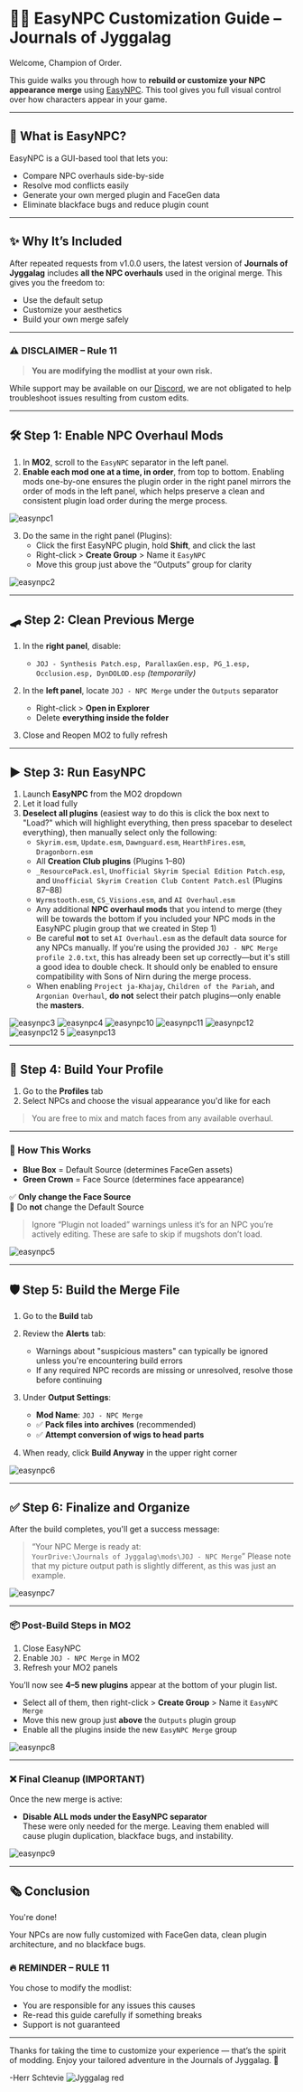 # 🧑‍🎨 EasyNPC Customization Guide – Journals of Jyggalag

Welcome, Champion of Order.

This guide walks you through how to **rebuild or customize your NPC appearance merge** using [EasyNPC](https://www.nexusmods.com/skyrimspecialedition/mods/56095). This tool gives you full visual control over how characters appear in your game.

---

## 🧠 What is EasyNPC?

EasyNPC is a GUI-based tool that lets you:

- Compare NPC overhauls side-by-side  
- Resolve mod conflicts easily  
- Generate your own merged plugin and FaceGen data  
- Eliminate blackface bugs and reduce plugin count  

---

## ✨ Why It’s Included

After repeated requests from v1.0.0 users, the latest version of **Journals of Jyggalag** includes **all the NPC overhauls** used in the original merge. This gives you the freedom to:

- Use the default setup  
- Customize your aesthetics  
- Build your own merge safely  

---

### ⚠️ DISCLAIMER – Rule 11

> **You are modifying the modlist at your own risk.**

While support may be available on our [Discord](https://discord.gg/8ZCa7w8BZQ), we are not obligated to help troubleshoot issues resulting from custom edits.

---

## 🛠️ Step 1: Enable NPC Overhaul Mods

1. In **MO2**, scroll to the `EasyNPC` separator in the left panel.  
2. **Enable each mod one at a time, in order**, from top to bottom. Enabling mods one-by-one ensures the plugin order in the right panel mirrors the order of mods in the left panel, which helps preserve a clean and consistent plugin load order during the merge process.

![easynpc1](https://github.com/user-attachments/assets/405ba829-8a56-4411-8446-34b9465408d3)

3. Do the same in the right panel (Plugins):  
   - Click the first EasyNPC plugin, hold **Shift**, and click the last  
   - Right-click > **Create Group** > Name it `EasyNPC`  
   - Move this group just above the “Outputs” group for clarity  

![easynpc2](https://github.com/user-attachments/assets/2bfb065f-46e7-49d1-a9a3-f56358e0b17c)

---

## 🛹 Step 2: Clean Previous Merge

1. In the **right panel**, disable:  
   - `JOJ - Synthesis Patch.esp, ParallaxGen.esp, PG_1.esp, Occlusion.esp, DynDOLOD.esp` *(temporarily)*

2. In the **left panel**, locate `JOJ - NPC Merge` under the `Outputs` separator  
   - Right-click > **Open in Explorer**  
   - Delete **everything inside the folder**  

3. Close and Reopen MO2 to fully refresh

---

## ▶️ Step 3: Run EasyNPC

1. Launch **EasyNPC** from the MO2 dropdown  
2. Let it load fully  
3. **Deselect all plugins** (easiest way to do this is click the box next to "Load?" which will highlight everything, then press spacebar to deselect everything), then manually select only the following:
   - `Skyrim.esm`, `Update.esm`, `Dawnguard.esm`, `HearthFires.esm`, `Dragonborn.esm`  
   - All **Creation Club plugins** (Plugins 1–80)  
   - `_ResourcePack.esl`, `Unofficial Skyrim Special Edition Patch.esp`, and `Unofficial Skyrim Creation Club Content Patch.esl` (Plugins 87–88)  
   - `Wyrmstooth.esm`, `CS_Visions.esm`, and `AI Overhaul.esm`  
   - Any additional **NPC overhaul mods** that you intend to merge (they will be towards the bottom if you included your NPC mods in the EasyNPC plugin group that we created in Step 1)  
   - Be careful **not** to set `AI Overhaul.esm` as the default data source for any NPCs manually. If you're using the provided `JOJ - NPC Merge profile 2.0.txt`, this has already been set up correctly—but it's still a 
     good idea to double check. It should only be enabled to ensure compatibility with Sons of Nirn during the merge process.  
   - When enabling `Project ja-Khajay`, `Children of the Pariah`, and `Argonian Overhaul`, **do not** select their patch plugins—only enable the **masters**.  
 

![easynpc3](https://github.com/user-attachments/assets/93e3ed5c-8104-4232-bec5-fd7315a16d21)
![easynpc4](https://github.com/user-attachments/assets/ba5eacbf-7f7f-47e1-8331-34726f336a12)
![easynpc10](https://github.com/user-attachments/assets/cfb2120d-e89a-49cf-9fa6-a87b4f9d151b)
![easynpc11](https://github.com/user-attachments/assets/7f256593-ff6c-4ba6-ac99-a03a5b41da01)
![easynpc12](https://github.com/user-attachments/assets/f4cf6af2-c722-49b1-9fc8-f30128856237)
![easynpc12 5](https://github.com/user-attachments/assets/49278c33-46ed-457a-9723-ba3ed5a117a9)
![easynpc13](https://github.com/user-attachments/assets/798d6939-a0e6-4765-84b3-966650f6f03a)

---

## 🎨 Step 4: Build Your Profile

1. Go to the **Profiles** tab  
2. Select NPCs and choose the visual appearance you'd like for each  

> You are free to mix and match faces from any available overhaul.

---

### 🧠 How This Works

- **Blue Box** = Default Source (determines FaceGen assets)  
- **Green Crown** = Face Source (determines face appearance)

✅ **Only change the Face Source**  
🚫 Do **not** change the Default Source

> Ignore “Plugin not loaded” warnings unless it’s for an NPC you’re actively editing. These are safe to skip if mugshots don’t load.

![easynpc5](https://github.com/user-attachments/assets/17932b3a-1a40-452f-b5c0-b49ba6e2b82b)

---

## 🛡️ Step 5: Build the Merge File

1. Go to the **Build** tab  
2. Review the **Alerts** tab:
   - Warnings about "suspicious masters" can typically be ignored unless you're encountering build errors  
   - If any required NPC records are missing or unresolved, resolve those before continuing  

3. Under **Output Settings**:
   - **Mod Name**: `JOJ - NPC Merge`  
   - ✅ **Pack files into archives** (recommended)  
   - ✅ **Attempt conversion of wigs to head parts**  

4. When ready, click **Build Anyway** in the upper right corner  

![easynpc6](https://github.com/user-attachments/assets/cb4d4a18-e2b0-4d68-8ba6-51e4e715688c)

---

## ✅ Step 6: Finalize and Organize

After the build completes, you'll get a success message:

> “Your NPC Merge is ready at:  
> `YourDrive:\Journals of Jyggalag\mods\JOJ - NPC Merge`” Please note that my picture output path is slightly different, as this was just an example.

![easynpc7](https://github.com/user-attachments/assets/eadea260-d5bd-4977-8750-1d5fc4abef78)

---

### 📦 Post-Build Steps in MO2

1. Close EasyNPC  
2. Enable `JOJ - NPC Merge` in MO2  
3. Refresh your MO2 panels  

You’ll now see **4–5 new plugins** appear at the bottom of your plugin list.

- Select all of them, then right-click > **Create Group** > Name it `EasyNPC Merge`  
- Move this new group just **above** the `Outputs` plugin group  
- Enable all the plugins inside the new `EasyNPC Merge` group  

![easynpc8](https://github.com/user-attachments/assets/8abc82e4-aa91-4fa8-a31f-9b96dd027322)

---

### ❌ Final Cleanup (IMPORTANT)

Once the new merge is active:

- **Disable ALL mods under the EasyNPC separator**  
  These were only needed for the merge. Leaving them enabled will cause plugin duplication, blackface bugs, and instability.

![easynpc9](https://github.com/user-attachments/assets/5b2898a1-c307-47e9-bced-a934df69c591)

---

## 🗞️ Conclusion

You're done!

Your NPCs are now fully customized with FaceGen data, clean plugin architecture, and no blackface bugs.

### 🔥 REMINDER – RULE 11

You chose to modify the modlist:

- You are responsible for any issues this causes  
- Re-read this guide carefully if something breaks  
- Support is not guaranteed

---

Thanks for taking the time to customize your experience — that’s the spirit of modding. Enjoy your tailored adventure in the Journals of Jyggalag. 👑

-Herr Schtevie
![Jyggalag red](https://github.com/user-attachments/assets/16abb99e-2b78-45b9-8896-4969ebd1e38d)
